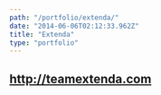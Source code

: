 ```yaml
---
path: "/portfolio/extenda/"
date: "2014-06-06T02:12:33.962Z"
title: "Extenda"
type: "portfolio"
---
```


## <http://teamextenda.com>
